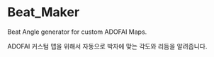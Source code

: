 # Beat_Maker
Beat Angle generator for custom ADOFAI Maps.

ADOFAI 커스텀 맵을 위해서 자동으로 박자에 맞는 각도와 리듬을 알려줍니다.